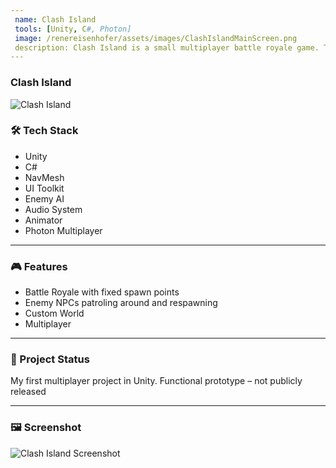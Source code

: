 ```yaml
---
 name: Clash Island
 tools: [Unity, C#, Photon]
 image: /renereisenhofer/assets/images/ClashIslandMainScreen.png
 description: Clash Island is a small multiplayer battle royale game. The twist is that not only players are on the island but NPCs as well. The last player standing wins it all.
---
```


### Clash Island

![Clash Island](/renereisenhofer/assets/images/ClashIslandMainScreen.png)

### 🛠 Tech Stack

- Unity
- C#
- NavMesh
- UI Toolkit
- Enemy AI
- Audio System
- Animator
- Photon Multiplayer

---

### 🎮 Features

- Battle Royale with fixed spawn points
- Enemy NPCs patroling around and respawning
- Custom World
- Multiplayer

---

### 📌 Project Status

My first multiplayer project in Unity. Functional prototype – not publicly released

---

### 🖼 Screenshot

![Clash Island Screenshot](/renereisenhofer/assets/images/ClashIsland.png)





